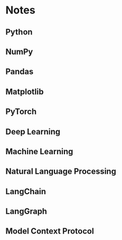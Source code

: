 # Notes

## Python

## NumPy

## Pandas

## Matplotlib

## PyTorch

## Deep Learning

## Machine Learning

## Natural Language Processing

## LangChain

## LangGraph

## Model Context Protocol